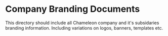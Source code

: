 # Company Branding Documents
This directory should include all Chameleon company and it's subsidaries branding information. Including variations on logos, banners, templates etc.
